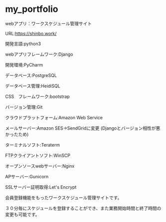 # my_portfolio

webアプリ：ワークスケジュール管理サイト 

URL:https://shinbo.work/


開発言語:python3

webアプリフレームワーク:Django

開発環境:PyCharm

データベース:PostgreSQL

データベース管理:HeidiSQL

CSS　フレームワーク:bootstrap

バージョン管理:Git

クラウドプラットフォーム:Amazon Web Service

メールサーバー:Amazon SES→SendGridに変更 (Djangoとバージョン相性が悪かったため)

ターミナルソフト:Teraterm

FTPクライアントソフト:WinSCP

オープンソースwebサーバー:Nginx

APサーバー:Gunicorn

SSLサーバー証明取得:Let's Encrypt



会員登録機能をもったワークスケジュール管理サイトです。

３０分毎にスケジュールを登録することができ、また業務開始時間と終了時間の変更も可能です。
